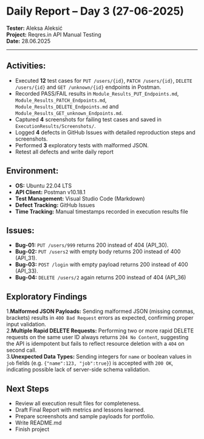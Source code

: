 # Daily Report – Day 3 (27-06-2025)

**Tester:** Aleksa Aleksić  
**Project:** Reqres.in API Manual Testing  
**Date:** 28.06.2025

---

## Activities:
- Executed **12** test cases for `PUT /users/{id}`, `PATCH /users/{id}`, `DELETE /users/{id}` and `GET /unknown/{id}` endpoints in Postman.  
- Recorded PASS/FAIL results in `Module_Results_PUT_Endpoints.md`, `Module_Results_PATCH_Endpoints.md`, `Module_Results_DELETE_Endpoints.md` and `Module_Results_GET_unknown_Endpoints.md`.  
- Captured **4** screenshots for failing test cases and saved in `ExecutionResults/Screenshots/`.  
- Logged **4** defects in GitHub Issues with detailed reproduction steps and screenshots.  
- Performed **3** exploratory tests with malformed JSON.
- Retest all defects and write daily report  

## Environment:
- **OS:** Ubuntu 22.04 LTS  
- **API Client:** Postman v10.18.1  
- **Test Management:** Visual Studio Code (Markdown)  
- **Defect Tracking:** GitHub Issues  
- **Time Tracking:** Manual timestamps recorded in execution results file

## Issues:
- **Bug-01:** `PUT /users/999` returns 200 instead of 404 (API_30).  
- **Bug-02:** `PUT /users2` with empty body returns 200 instead of 400 (API_31).  
- **Bug-03:** `POST /login` with empty payload returns 200 instead of 400 (API_33). 
- **Bug-04:** `DELETE /users/2` again returns 200 instead of 404   (API_36)

## Exploratory Findings  
1.**Malformed JSON Payloads:** Sending malformed JSON (missing commas, brackets) results in `400 Bad Request` errors as expected, confirming proper input validation.    
2.**Multiple Rapid DELETE Requests:** Performing two or more rapid DELETE requests on the same user ID always returns `204 No Content`, suggesting the API is idempotent but fails to reflect resource deletion with a `404` on second call.  
3.**Unexpected Data Types:** Sending integers for `name` or boolean values in `job` fields (e.g. `{"name":123, "job":true}`) is accepted with `200 OK`, indicating possible lack of server-side schema validation.  

## Next Steps
- Review all execution result files for completeness.  
- Draft Final Report with metrics and lessons learned.  
- Prepare screenshots and sample payloads for portfolio.
- Write README.md
- Finish project
